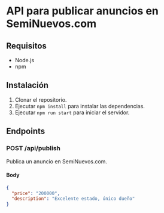 # API para publicar anuncios en SemiNuevos.com

## Requisitos

- Node.js
- npm

## Instalación

1. Clonar el repositorio.
2. Ejecutar `npm install` para instalar las dependencias.
3. Ejecutar `npm run start` para iniciar el servidor.

## Endpoints

### POST /api/publish

Publica un anuncio en SemiNuevos.com.

#### Body
```json
{
  "price": "200000",
  "description": "Excelente estado, único dueño"
}
